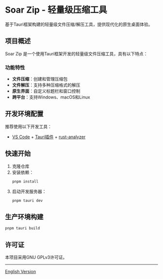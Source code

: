 # Soar Zip - 轻量级压缩工具

基于Tauri框架构建的轻量级文件压缩/解压工具，提供现代化的原生桌面体验。

## 项目概述

Soar Zip 是一个使用Tauri框架开发的轻量级文件压缩工具，具有以下特点：

### 功能特性
- **文件压缩**：创建和管理压缩包
- **文件解压**：支持多种压缩格式的解压
- **原生界面**：自定义标题栏和窗口控制
- **跨平台**：支持Windows、macOS和Linux

## 开发环境配置

推荐使用以下开发工具：
- [VS Code](https://code.visualstudio.com/) + [Tauri插件](https://marketplace.visualstudio.com/items?itemName=tauri-apps.tauri-vscode) + [rust-analyzer](https://marketplace.visualstudio.com/items?itemName=rust-lang.rust-analyzer)

## 快速开始

1. 克隆仓库
2. 安装依赖：
   ```bash
   pnpm install
   ```
3. 启动开发服务器：
   ```bash
   pnpm tauri dev
   ```

## 生产环境构建

```bash
pnpm tauri build
```

## 许可证

本项目采用GNU GPLv3许可证。

---

[English Version](README.md) 